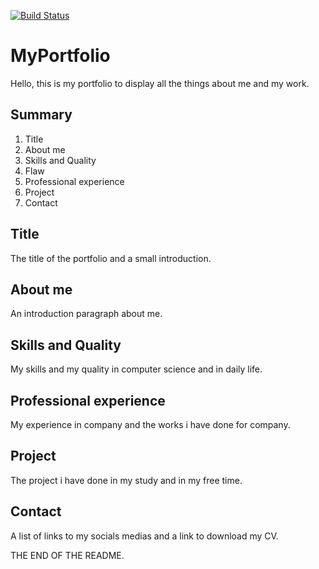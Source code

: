 [![Build Status](https://codefirst.iut.uca.fr/api/badges/leo.grisard-dubois/MyPortfolio/status.svg)](https://codefirst.iut.uca.fr/leo.grisard-dubois/MyPortfolio)  

# MyPortfolio

Hello, this is my portfolio to display all the things about me and my work.

## Summary

1. Title
2. About me
3. Skills and Quality
4. Flaw
5. Professional experience
6. Project
7. Contact

## Title

The title of the portfolio and a small introduction.

## About me

An introduction paragraph about me.

## Skills and Quality

My skills and my quality in computer science and in daily life.

## Professional experience

My experience in company and the works i have done for company.

## Project

The project i have done in my study and in my free time.

## Contact

A list of links to my socials medias and a link to download my CV.

THE END OF THE README.

